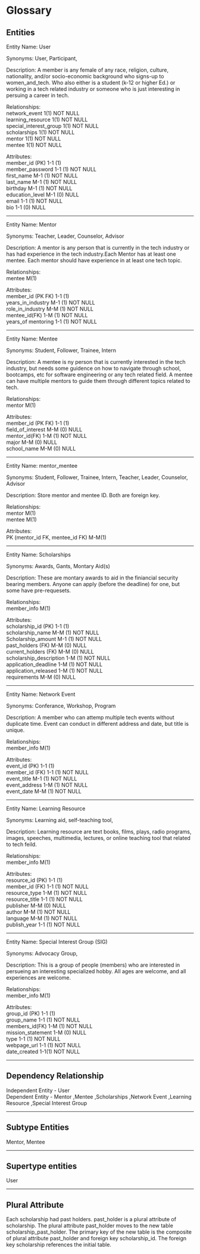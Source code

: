 Glossary
===

## Entities

Entity Name: User

Synonyms: User, Participant, 

Description: A member is any female of any race, religion, culture, nationality, and/or socio-economic background who signs-up to women_and_tech. Who also either is a student (k-12 or higher Ed.) or working in a tech related industry or someone who is just interesting in persuing a career in tech.

Relationships:  <br />
network_event 1(1) NOT NULL <br />
learning_resource 1(1) NOT NULL<br />
special_interest_group 1(1) NOT NULL<br />
scholarships 1(1) NOT NULL<br />
mentor 1(1) NOT NULL<br />
mentee 1(1) NOT NULL<br />

Attributes:<br />
member_id (PK) 1-1 (1)<br />
member_password 1-1 (1) NOT NULL<br />
first_name M-1 (1) NOT NULL<br />
last_name M-1 (1) NOT NULL<br />
birthday M-1 (1) NOT NULL<br />
education_level M-1 (0) NULL<br />
email 1-1 (1) NOT NULL<br />
bio 1-1 (0) NULL<br />

---

Entity Name: Mentor

Synonyms: Teacher, Leader, Counselor, Advisor

Description: A mentor is any person that is currently in the tech industry or has had experience in the tech industry.Each Mentor has at least one mentee. Each mentor should have experience in at least one tech topic.

Relationships: <br />
mentee M(1) <br />

Attributes: <br />
member_id (PK FK) 1-1 (1)<br />
years_in_industry M-1 (1) NOT NULL<br />
role_in_industry M-M (1) NOT NULL<br />
mentee_id(FK) 1-M (1) NOT NULL<br />
years_of mentoring 1-1 (1) NOT NULL<br />

---

Entity Name: Mentee

Synonyms: Student, Follower, Trainee, Intern

Description: A mentee is ny person that is currently interested in the tech industry, but needs some guidence on how to navigate through school, bootcamps, etc for software engineering or any tech related field. A mentee can have multiple mentors to guide them through different topics related to tech.

Relationships: <br />
mentor M(1) <br />

Attributes: <br />
member_id (PK FK) 1-1 (1) <br />
field_of_interest M-M (0)  NULL<br />
mentor_id(FK) 1-M (1)  NOT NULL<br />
major M-M (0)  NULL<br />
school_name M-M (0)  NULL<br />

---
Entity Name: mentor_mentee

Synonyms: Student, Follower, Trainee, Intern, Teacher, Leader, Counselor, Advisor

Description: Store mentor and mentee ID. Both are foreign key.

Relationships: <br />
mentor M(1) <br />
mentee M(1) <br />

Attributes: <br />
PK (mentor_id FK, mentee_id FK) M-M(1) <br>

---

Entity Name: Scholarships

Synonyms: Awards, Gants, Montary Aid(s)

Description: These are montary awards to aid in the finiancial security bearing members. Anyone can apply (before the deadline) for one, but some have pre-requesets. 

Relationships: <br>
member_info M(1) <br />

Attributes: <br>
scholarship_id (PK) 1-1 (1) <br>
scholarship_name M-M (1) NOT NULL<br>
Scholarship_amount M-1 (1) NOT NULL<br>
past_holders (FK) M-M (0) NULL<br>
current_holders (FK) M-M (0) NULL<br>
scholarship_description 1-M (1) NOT NULL<br>
application_deadline 1-M (1) NOT NULL<br>
application_released 1-M (1) NOT NULL<br>
requirements M-M (0) NULL<br>

---

Entity Name: Network Event

Synonyms: Conferance, Workshop, Program

Description: A member who can attemp multiple tech events without duplicate time. Event can conduct in different address and date, but title is unique.

Relationships: <br />
member_info M(1) <br />

Attributes: <br />
event_id (PK) 1-1 (1)<br />
member_id (FK) 1-1 (1) NOT NULL<br />
event_title M-1 (1) NOT NULL<br />
event_address 1-M (1) NOT NULL<br />
event_date M-M (1) NOT NULL<br />

---

Entity Name:  Learning Resource

Synonyms: Learning aid, self-teaching tool, 

Description: Learning resource are text books, films, plays, radio programs, images, speeches, multimedia, lectures, or online teaching tool that related to tech feild.

Relationships: <br />
member_info M(1) <br />

Attributes: <br />
resource_id (PK) 1-1 (1) <br />
member_id (FK) 1-1 (1) NOT NULL<br />
resource_type 1-M (1)  NOT NULL<br />
resource_title 1-1 (1) NOT NULL<br />
publisher M-M (0) NULL<br />
author M-M (1) NOT NULL<br />
language M-M (1) NOT NULL<br />
publish_year 1-1 (1) NOT NULL<br />

---

Entity Name: Special Interest Group (SIG)

Synonyms: Advocacy Group, 

Description: This is a group of people (members) who are interested in persueing an interesting specialized hobby. All ages are welcome, and all experiences are welcome.

Relationships: <br>
member_info M(1) <br>

Attributes: <br>
group_id (PK) 1-1 (1) <br>
group_name 1-1 (1) NOT NULL<br>
members_id(FK) 1-M (1) NOT NULL <br>
mission_statement 1-M (0) NULL<br>
type 1-1 (1) NOT NULL<br>
webpage_url 1-1 (1) NOT NULL<br>
date_created 1-1(1) NOT NULL<br>

---
## Dependency Relationship
Independent Entity - User <br>
Dependent Entity - Mentor ,Mentee ,Scholarships ,Network Event ,Learning Resource ,Special Interest Group

---
## Subtype Entities
Mentor, Mentee

---
## Supertype entities
User

---
## Plural Attribute
Each scholarship had past holders. past_holder is a plural attribute of scholarship. The plural attribute past_holder moves to the new table scholarship_past_holder. The primary key of the new table is the composite of plural attribute past_holder and foreign key scholarship_id.
The foreign key scholarship references the initial table.
